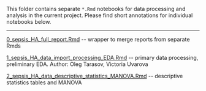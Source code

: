 This folder contains separate `*.Rmd` notebooks for data processing and analysis in the current project. Please find short annotations for individual notebooks below.  

-----

[0_sepsis_HA_full_report.Rmd](0_sepsis_HA_full_report.Rmd) -- wrapper to merge reports from separate Rmds  

[1_sepsis_HA_data_import_processing_EDA.Rmd](1_sepsis_HA_data_import_processing_EDA.Rmd) -- primary data processing, preliminary EDA. Author: Oleg Tarasov, Victoria Uvarova

[2_sepsis_HA_data_descriptive_statistics_MANOVA.Rmd](2_sepsis_HA_data_descriptive_statistics_MANOVA.Rmd) -- descriptive statistics tables and MANOVA
